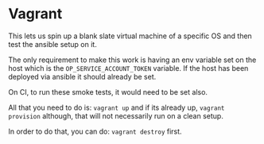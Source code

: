 # Vagrant
This lets us spin up a blank slate virtual machine of a specific
OS and then test the ansible setup on it.

The only requirement to make this work is having an env variable
set on the host which is the `OP_SERVICE_ACCOUNT_TOKEN` variable.
If the host has been deployed via ansible it should already be
set. 

On CI, to run these smoke tests, it would need to be set also.

All that you need to do is:
`vagrant up`
and if its already up,
`vagrant provision`
although, that will not necessarily run on a clean setup.

In order to do that, you can do:
`vagrant destroy` first.